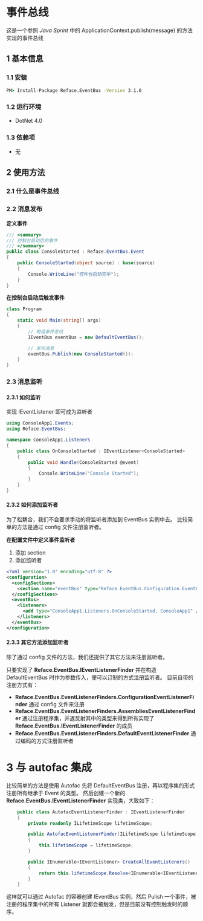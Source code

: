 # 事件总线

这是一个参照 *Java Sprint* 中的 ApplicationContext.publish(message) 的方法实现的事件总线

## 1 基本信息

### 1.1 安装

```cmd
PM> Install-Package Reface.EventBus -Version 3.1.0
```

### 1.2 运行环境

* DotNet 4.0

### 1.3 依赖项

* 无

## 2 使用方法

### 2.1 什么是事件总线



### 2.2 消息发布

**定义事件**
```csharp
/// <summary>
/// 控制台启动后的事件
/// </summary>
public class ConsoleStarted : Reface.EventBus.Event
{
    public ConsoleStarted(object source) : base(source)
    {
        Console.WriteLine("控件台启动完毕");
    }
}
```

**在控制台启动后触发事件**
```csharp
class Program
{
    static void Main(string[] args)
    {
        // 构造事件总线
        IEventBus eventBus = new DefaultEventBus();

        // 发布消息
        eventBus.Publish(new ConsoleStarted());
    }
}
```
### 2.3 消息监听


#### 2.3.1 如何监听

实现 IEventListener<TEvent> 即可成为监听者

```csharp
using ConsoleApp1.Events;
using Reface.EventBus;

namespace ConsoleApp1.Listeners
{
    public class OnConsoleStarted : IEventListener<ConsoleStarted>
    {
        public void Handle(ConsoleStarted @event)
        {
            Console.WriteLine("Console Started");
        }
    }
}
```
#### 2.3.2 如何添加监听者

为了松耦合，我们不会要求手动的将监听者添加到 EventBus 实例中去。
比较简单的方法是通过 config 文件注册监听者。

**在配置文件中定义事件监听者**
1. 添加 section
2. 添加监听者
```xml
<?xml version="1.0" encoding="utf-8" ?>
<configuration>
  <configSections>
    <section name="eventBus" type="Reface.EventBus.Configuration.EventBusSection, Reface.EventBus"/>
  </configSections>
  <eventBus>
    <listeners>
      <add type="ConsoleApp1.Listeners.OnConsoleStarted, ConsoleApp1" />
    </listeners>
  </eventBus>
</configuration>
```
#### 2.3.3 其它方法添加监听者

除了通过 config 文件的方法，我们还提供了其它方法来注册监听者。

只要实现了 **Reface.EventBus.IEventListenerFinder** 并在构造 DefaultEventBus 时作为参数传入，便可以订制的方式注册监听者。
目前自带的注册方式有：
* **Reface.EventBus.EventListenerFinders.ConfigurationEventListenerFinder** 通过 config 文件来注册
* **Reface.EventBus.EventListenerFinders.AssembliesEventListenerFinder** 通过注册程序集，并返反射其中的类型来得到所有实现了 **Reface.EventBus.IEventListenerFinder** 的成员
* **Reface.EventBus.EventListenerFinders.DefaultEventListenerFinder** 通过编码的方式注册监听者

# 3 与 autofac 集成

比较简单的方法是使用 Autofac 先将 DefaultEventBus 注册，再以程序集的形式注册所有继承于 Event 的类型。
然后创建一个新的 **Reface.EventBus.IEventListenerFinder** 实现类，大致如下：

```c#
    public class AutofacEventListenerFinder : IEventListenerFinder
    {
        private readonly ILifetimeScope lifetimeScope;

        public AutofacEventListenerFinder(ILifetimeScope lifetimeScope)
        {
            this.lifetimeScope = lifetimeScope;
        }

        public IEnumerable<IEventListener> CreateAllEventListeners()
        {
            return this.lifetimeScope.Resolve<IEnumerable<IEventListener>>();
        }
    }
```

这样就可以通过 Autofac 的容器创建 IEventBus 实例，然后 Pulish 一个事件，被注册的程序集中的所有 Listener 就都会被触发，但是目前没有控制触发时的顺序。